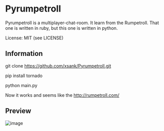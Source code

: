 Pyrumpetroll
====================


Pyrumpetroll is a multiplayer-chat-room. It learn from the Rumpetroll. That one is written in ruby,
but this one is written in python.

License: MIT (see LICENSE)

Information
-----------

git clone https://github.com/xsank/Pyrumpetroll.git

pip install tornado

python main.py


Now it works and seems like the http://rumpetroll.com/


Preview
-------

![image](https://raw.githubusercontent.com/xsank/Pyrumpetroll/master/preview/preview.png "Preview image")
